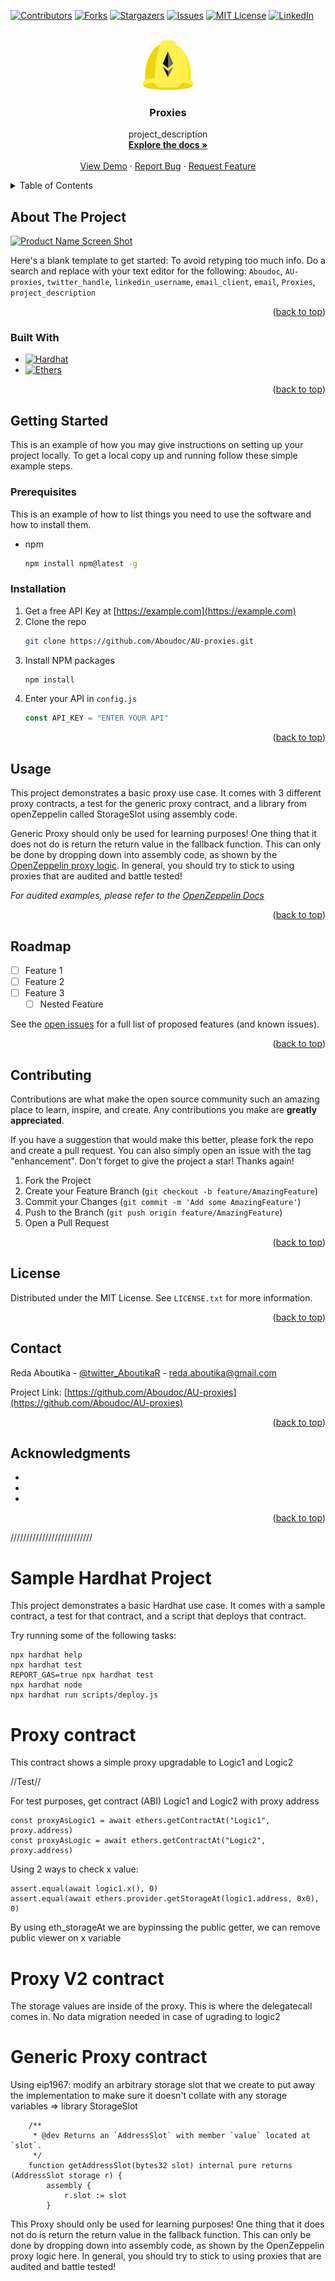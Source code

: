 <!-- Improved compatibility of back to top link: See: https://github.com/othneildrew/Best-README-Template/pull/73 -->

<a name="readme-top"></a>

<!--
*** Thanks for checking out the Best-README-Template. If you have a suggestion
*** that would make this better, please fork the repo and create a pull request
*** or simply open an issue with the tag "enhancement".
*** Don't forget to give the project a star!
*** Thanks again! Now go create something AMAZING! :D
-->

<!-- PROJECT SHIELDS -->
<!--
*** I'm using markdown "reference style" links for readability.
*** Reference links are enclosed in brackets [ ] instead of parentheses ( ).
*** See the bottom of this document for the declaration of the reference variables
*** for contributors-url, forks-url, etc. This is an optional, concise syntax you may use.
*** https://www.markdownguide.org/basic-syntax/#reference-style-links
-->

[![Contributors][contributors-shield]][contributors-url]
[![Forks][forks-shield]][forks-url]
[![Stargazers][stars-shield]][stars-url]
[![Issues][issues-shield]][issues-url]
[![MIT License][license-shield]][license-url]
[![LinkedIn][linkedin-shield]][linkedin-url]

<!-- PROJECT LOGO -->
<br />
<div align="center">
  <a href="https://github.com/Aboudoc/AU-proxies">
    <img src="images/logo.png" alt="Logo" width="80" height="80">
  </a>

<h3 align="center">Proxies</h3>

  <p align="center">
    project_description
    <br />
    <a href="https://github.com/Aboudoc/AU-proxies"><strong>Explore the docs »</strong></a>
    <br />
    <br />
    <a href="https://github.com/Aboudoc/AU-proxies">View Demo</a>
    ·
    <a href="https://github.com/Aboudoc/AU-proxies/issues">Report Bug</a>
    ·
    <a href="https://github.com/Aboudoc/AU-proxies/issues">Request Feature</a>
  </p>
</div>

<!-- TABLE OF CONTENTS -->
<details>
  <summary>Table of Contents</summary>
  <ol>
    <li>
      <a href="#about-the-project">About The Project</a>
      <ul>
        <li><a href="#built-with">Built With</a></li>
      </ul>
    </li>
    <li>
      <a href="#getting-started">Getting Started</a>
      <ul>
        <li><a href="#prerequisites">Prerequisites</a></li>
        <li><a href="#installation">Installation</a></li>
      </ul>
    </li>
    <li><a href="#usage">Usage</a></li>
    <li><a href="#roadmap">Roadmap</a></li>
    <li><a href="#contributing">Contributing</a></li>
    <li><a href="#license">License</a></li>
    <li><a href="#contact">Contact</a></li>
    <li><a href="#acknowledgments">Acknowledgments</a></li>
  </ol>
</details>

<!-- ABOUT THE PROJECT -->

## About The Project

[![Product Name Screen Shot][product-screenshot]](https://example.com)

Here's a blank template to get started: To avoid retyping too much info. Do a search and replace with your text editor for the following: `Aboudoc`, `AU-proxies`, `twitter_handle`, `linkedin_username`, `email_client`, `email`, `Proxies`, `project_description`

<p align="right">(<a href="#readme-top">back to top</a>)</p>

### Built With

-   [![Hardhat][Hardhat]][Hardhat-url]
-   [![Ethers][Ethers.js]][Ethers-url]

<p align="right">(<a href="#readme-top">back to top</a>)</p>

<!-- GETTING STARTED -->

## Getting Started

This is an example of how you may give instructions on setting up your project locally.
To get a local copy up and running follow these simple example steps.

### Prerequisites

This is an example of how to list things you need to use the software and how to install them.

-   npm
    ```sh
    npm install npm@latest -g
    ```

### Installation

1. Get a free API Key at [https://example.com](https://example.com)
2. Clone the repo
    ```sh
    git clone https://github.com/Aboudoc/AU-proxies.git
    ```
3. Install NPM packages
    ```sh
    npm install
    ```
4. Enter your API in `config.js`
    ```js
    const API_KEY = "ENTER YOUR API"
    ```

<p align="right">(<a href="#readme-top">back to top</a>)</p>

<!-- USAGE EXAMPLES -->

## Usage

This project demonstrates a basic proxy use case. It comes with 3 different proxy contracts, a test for the generic proxy contract, and a library from openZeppelin called StorageSlot using assembly code.

Generic Proxy should only be used for learning purposes! One thing that it does not do is return the return value in the fallback function. This can only be done by dropping down into assembly code, as shown by the [OpenZeppelin proxy logic](https://docs.openzeppelin.com/upgrades-plugins/1.x/proxies#proxy-forwarding). In general, you should try to stick to using proxies that are audited and battle tested!

_For audited examples, please refer to the [OpenZeppelin Docs](https://docs.openzeppelin.com/upgrades-plugins/1.x/writing-upgradeable)_

<p align="right">(<a href="#readme-top">back to top</a>)</p>

<!-- ROADMAP -->

## Roadmap

-   [ ] Feature 1
-   [ ] Feature 2
-   [ ] Feature 3
    -   [ ] Nested Feature

See the [open issues](https://github.com/Aboudoc/AU-proxies/issues) for a full list of proposed features (and known issues).

<p align="right">(<a href="#readme-top">back to top</a>)</p>

<!-- CONTRIBUTING -->

## Contributing

Contributions are what make the open source community such an amazing place to learn, inspire, and create. Any contributions you make are **greatly appreciated**.

If you have a suggestion that would make this better, please fork the repo and create a pull request. You can also simply open an issue with the tag "enhancement".
Don't forget to give the project a star! Thanks again!

1. Fork the Project
2. Create your Feature Branch (`git checkout -b feature/AmazingFeature`)
3. Commit your Changes (`git commit -m 'Add some AmazingFeature'`)
4. Push to the Branch (`git push origin feature/AmazingFeature`)
5. Open a Pull Request

<p align="right">(<a href="#readme-top">back to top</a>)</p>

<!-- LICENSE -->

## License

Distributed under the MIT License. See `LICENSE.txt` for more information.

<p align="right">(<a href="#readme-top">back to top</a>)</p>

<!-- CONTACT -->

## Contact

Reda Aboutika - [@twitter_AboutikaR](https://twitter.com/AboutikaR) - reda.aboutika@gmail.com

Project Link: [https://github.com/Aboudoc/AU-proxies](https://github.com/Aboudoc/AU-proxies)

<p align="right">(<a href="#readme-top">back to top</a>)</p>

<!-- ACKNOWLEDGMENTS -->

## Acknowledgments

-   []()
-   []()
-   []()

<p align="right">(<a href="#readme-top">back to top</a>)</p>

<!-- MARKDOWN LINKS & IMAGES -->
<!-- https://www.markdownguide.org/basic-syntax/#reference-style-links -->

[contributors-shield]: https://img.shields.io/github/contributors/Aboudoc/AU-proxies.svg?style=for-the-badge
[contributors-url]: https://github.com/Aboudoc/AU-proxies/graphs/contributors
[forks-shield]: https://img.shields.io/github/forks/Aboudoc/AU-proxies.svg?style=for-the-badge
[forks-url]: https://github.com/Aboudoc/AU-proxies/network/members
[stars-shield]: https://img.shields.io/github/stars/Aboudoc/AU-proxies.svg?style=for-the-badge
[stars-url]: https://github.com/Aboudoc/AU-proxies/stargazers
[issues-shield]: https://img.shields.io/github/issues/Aboudoc/AU-proxies.svg?style=for-the-badge
[issues-url]: https://github.com/Aboudoc/AU-proxies/issues
[license-shield]: https://img.shields.io/github/license/Aboudoc/AU-proxies.svg?style=for-the-badge
[license-url]: https://github.com/Aboudoc/AU-proxies/blob/master/LICENSE.txt
[linkedin-shield]: https://img.shields.io/badge/-LinkedIn-black.svg?style=for-the-badge&logo=linkedin&colorB=555
[linkedin-url]: https://linkedin.com/in/linkedin_username
[product-screenshot]: https://res.cloudinary.com/divzjiip8/image/upload/c_scale,w_239/v1587421101/mascots_dge1th.png
[Hardhat]: https://img.shields.io/badge/next.js-000000?style=for-the-badge&logo=nextdotjs&logoColor=white
[Hardhat-url]: https://hardhat.org/
[Ethers.js]: https://img.shields.io/badge/ethers.js-000000?style=for-the-badge&logo=ethersdotjs&logoColor=white
[Ethers-url]: https://docs.ethers.org/v5/
[Vue.js]: https://img.shields.io/badge/Vue.js-35495E?style=for-the-badge&logo=vuedotjs&logoColor=4FC08D
[Vue-url]: https://vuejs.org/
[Angular.io]: https://img.shields.io/badge/Angular-DD0031?style=for-the-badge&logo=angular&logoColor=white
[Angular-url]: https://angular.io/
[Svelte.dev]: https://img.shields.io/badge/Svelte-4A4A55?style=for-the-badge&logo=svelte&logoColor=FF3E00
[Svelte-url]: https://svelte.dev/
[Laravel.com]: https://img.shields.io/badge/Laravel-FF2D20?style=for-the-badge&logo=laravel&logoColor=white
[Laravel-url]: https://laravel.com
[Bootstrap.com]: https://img.shields.io/badge/Bootstrap-563D7C?style=for-the-badge&logo=bootstrap&logoColor=white
[Bootstrap-url]: https://getbootstrap.com
[JQuery.com]: https://img.shields.io/badge/jQuery-0769AD?style=for-the-badge&logo=jquery&logoColor=white
[JQuery-url]: https://jquery.com

//////////////////////////

# Sample Hardhat Project

This project demonstrates a basic Hardhat use case. It comes with a sample contract, a test for that contract, and a script that deploys that contract.

Try running some of the following tasks:

```shell
npx hardhat help
npx hardhat test
REPORT_GAS=true npx hardhat test
npx hardhat node
npx hardhat run scripts/deploy.js
```

# Proxy contract

This contract shows a simple proxy upgradable to Logic1 and Logic2

//Test//

For test purposes, get contract (ABI) Logic1 and Logic2 with proxy address

```shell
const proxyAsLogic1 = await ethers.getContractAt("Logic1", proxy.address)
const proxyAsLogic = await ethers.getContractAt("Logic2", proxy.address)
```

Using 2 ways to check x value:

```shell
assert.equal(await logic1.x(), 0)
assert.equal(await ethers.provider.getStorageAt(logic1.address, 0x0), 0)
```

By using eth_storageAt we are bypinssing the public getter, we can remove public viewer on x variable

# Proxy V2 contract

The storage values are inside of the proxy. This is where the delegatecall comes in. No data migration needed in case of ugrading to logic2

# Generic Proxy contract

Using eip1967: modify an arbitrary storage slot that we create to put away the implementation to make sure it doesn't collate with any storage variables => library StorageSlot

```shell
    /**
     * @dev Returns an `AddressSlot` with member `value` located at `slot`.
     */
    function getAddressSlot(bytes32 slot) internal pure returns (AddressSlot storage r) {
        assembly {
            r.slot := slot
        }
```

This Proxy should only be used for learning purposes! One thing that it does not do is return the return value in the fallback function. This can only be done by dropping down into assembly code, as shown by the OpenZeppelin proxy logic here. In general, you should try to stick to using proxies that are audited and battle tested!
